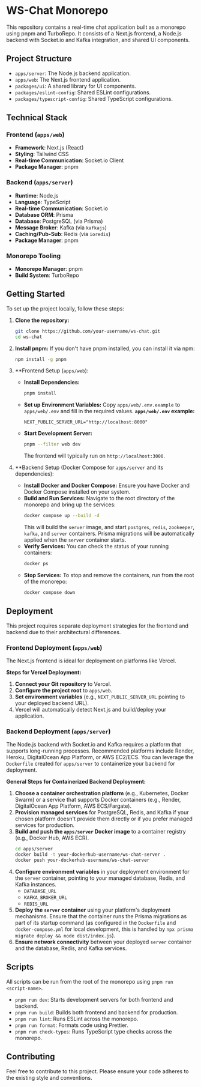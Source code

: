 # WS-Chat Monorepo

This repository contains a real-time chat application built as a monorepo using pnpm and TurboRepo. It consists of a Next.js frontend, a Node.js backend with Socket.io and Kafka integration, and shared UI components.

## Project Structure

- `apps/server`: The Node.js backend application.
- `apps/web`: The Next.js frontend application.
- `packages/ui`: A shared library for UI components.
- `packages/eslint-config`: Shared ESLint configurations.
- `packages/typescript-config`: Shared TypeScript configurations.

## Technical Stack

### Frontend (`apps/web`)
- **Framework**: Next.js (React)
- **Styling**: Tailwind CSS
- **Real-time Communication**: Socket.io Client
- **Package Manager**: pnpm

### Backend (`apps/server`)
- **Runtime**: Node.js
- **Language**: TypeScript
- **Real-time Communication**: Socket.io
- **Database ORM**: Prisma
- **Database**: PostgreSQL (via Prisma)
- **Message Broker**: Kafka (via `kafkajs`)
- **Caching/Pub-Sub**: Redis (via `ioredis`)
- **Package Manager**: pnpm

### Monorepo Tooling
- **Monorepo Manager**: pnpm
- **Build System**: TurboRepo

## Getting Started

To set up the project locally, follow these steps:

1.  **Clone the repository:**
    ```bash
    git clone https://github.com/your-username/ws-chat.git
    cd ws-chat
    ```

2.  **Install pnpm:**
    If you don't have pnpm installed, you can install it via npm:
    ```bash
    npm install -g pnpm
    ```

3.  **Frontend Setup (`apps/web`):
    *   **Install Dependencies:**
        ```bash
        pnpm install
        ```
    *   **Set up Environment Variables:**
        Copy `apps/web/.env.example` to `apps/web/.env` and fill in the required values.
        **`apps/web/.env` example:**
        ```
        NEXT_PUBLIC_SERVER_URL="http://localhost:8000"
        ```
    *   **Start Development Server:**
        ```bash
        pnpm --filter web dev
        ```
        The frontend will typically run on `http://localhost:3000`.

4.  **Backend Setup (Docker Compose for `apps/server` and its dependencies):
    *   **Install Docker and Docker Compose:** Ensure you have Docker and Docker Compose installed on your system.
    *   **Build and Run Services:** Navigate to the root directory of the monorepo and bring up the services:
        ```bash
        docker compose up --build -d
        ```
        This will build the `server` image, and start `postgres`, `redis`, `zookeeper`, `kafka`, and `server` containers. Prisma migrations will be automatically applied when the `server` container starts.
    *   **Verify Services:** You can check the status of your running containers:
        ```bash
        docker ps
        ```
    *   **Stop Services:** To stop and remove the containers, run from the root of the monorepo:
        ```bash
        docker compose down
        ```

## Deployment

This project requires separate deployment strategies for the frontend and backend due to their architectural differences.

### Frontend Deployment (`apps/web`)

The Next.js frontend is ideal for deployment on platforms like Vercel.

**Steps for Vercel Deployment:**
1.  **Connect your Git repository** to Vercel.
2.  **Configure the project root** to `apps/web`.
3.  **Set environment variables** (e.g., `NEXT_PUBLIC_SERVER_URL` pointing to your deployed backend URL).
4.  Vercel will automatically detect Next.js and build/deploy your application.

### Backend Deployment (`apps/server`)

The Node.js backend with Socket.io and Kafka requires a platform that supports long-running processes. Recommended platforms include Render, Heroku, DigitalOcean App Platform, or AWS EC2/ECS. You can leverage the `Dockerfile` created for `apps/server` to containerize your backend for deployment.

**General Steps for Containerized Backend Deployment:**
1.  **Choose a container orchestration platform** (e.g., Kubernetes, Docker Swarm) or a service that supports Docker containers (e.g., Render, DigitalOcean App Platform, AWS ECS/Fargate).
2.  **Provision managed services** for PostgreSQL, Redis, and Kafka if your chosen platform doesn't provide them directly or if you prefer managed services for production.
3.  **Build and push the `apps/server` Docker image** to a container registry (e.g., Docker Hub, AWS ECR).
    ```bash
    cd apps/server
    docker build -t your-dockerhub-username/ws-chat-server .
    docker push your-dockerhub-username/ws-chat-server
    ```
4.  **Configure environment variables** in your deployment environment for the `server` container, pointing to your managed database, Redis, and Kafka instances.
    *   `DATABASE_URL`
    *   `KAFKA_BROKER_URL`
    *   `REDIS_URL`
5.  **Deploy the `server` container** using your platform's deployment mechanisms. Ensure that the container runs the Prisma migrations as part of its startup command (as configured in the `Dockerfile` and `docker-compose.yml` for local development, this is handled by `npx prisma migrate deploy && node dist/index.js`).
6.  **Ensure network connectivity** between your deployed `server` container and the database, Redis, and Kafka services.


## Scripts

All scripts can be run from the root of the monorepo using `pnpm run <script-name>`.

- `pnpm run dev`: Starts development servers for both frontend and backend.
- `pnpm run build`: Builds both frontend and backend for production.
- `pnpm run lint`: Runs ESLint across the monorepo.
- `pnpm run format`: Formats code using Prettier.
- `pnpm run check-types`: Runs TypeScript type checks across the monorepo.

## Contributing

Feel free to contribute to this project. Please ensure your code adheres to the existing style and conventions.

